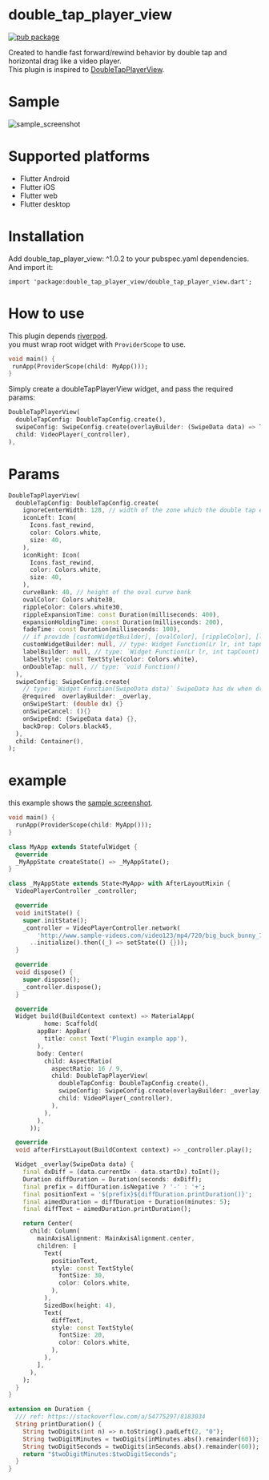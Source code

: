 # double_tap_player_view

[![pub package](https://img.shields.io/pub/v/double_tap_player_view.svg)](https://pub.dev/packages/double_tap_player_view)

Created to handle fast forward/rewind behavior by double tap and horizontal drag like a video player.  
This plugin is inspired to [DoubleTapPlayerView](https://github.com/vkay94/DoubleTapPlayerView).

# Sample
![sample_screenshot](https://github.com/HiroyukTamura/double_tap_player_view/blob/master/image/sample_screenshot.gif)

# Supported platforms
- Flutter Android
- Flutter iOS
- Flutter web
- Flutter desktop

# Installation
Add double_tap_player_view: ^1.0.2 to your pubspec.yaml dependencies. And import it:

`import 'package:double_tap_player_view/double_tap_player_view.dart';`

# How to use
This plugin depends [riverpod](https://github.com/rrousselgit/river_pod).  
you must wrap root widget with `ProviderScope` to use.

```dart
void main() {
 runApp(ProviderScope(child: MyApp()));
}
```

Simply create a doubleTapPlayerView widget, and pass the required params:
```dart
DoubleTapPlayerView(
  doubleTapConfig: DoubleTapConfig.create(),
  swipeConfig: SwipeConfig.create(overlayBuilder: (SwipeData data) => Text(data.toString())),
  child: VideoPlayer(_controller),
),
```


# Params
```dart
DoubleTapPlayerView(
  doubleTapConfig: DoubleTapConfig.create(
    ignoreCenterWidth: 128, // width of the zone which the double tap event is not fired in center
    iconLeft: Icon(
      Icons.fast_rewind,
      color: Colors.white,
      size: 40,
    ),
    iconRight: Icon(
      Icons.fast_rewind,
      color: Colors.white,
      size: 40,
    ),
    curveBank: 40, // height of the oval curve bank
    ovalColor: Colors.white30,
    rippleColor: Colors.white30,
    rippleExpansionTime: const Duration(milliseconds: 400),
    expansionHoldingTime: const Duration(milliseconds: 200),
    fadeTime: const Duration(milliseconds: 100),
    // if provide [customWidgetBuilder], [ovalColor], [rippleColor], [labelBuilder], [labelStyle] must be null
    customWidgetBuilder: null, // type: Widget Function(Lr lr, int tapCount)
    labelBuilder: null, // type: `Widget Function(Lr lr, int tapCount)`
    labelStyle: const TextStyle(color: Colors.white),
    onDoubleTap: null, // type: `void Function()`
  ),
  swipeConfig: SwipeConfig.create(
    // type: `Widget Function(SwipeData data)` SwipeData has dx when drag starts and current dragging dx.
    @required  overlayBuilder: _overlay,
    onSwipeStart: (double dx) {}
    onSwipeCancel: (){}
    onSwipeEnd: (SwipeData data) {},
    backDrop: Colors.black45,
  ),
  child: Container(),
);
```

# example

this example shows the [sample screenshot](https://github.com/HiroyukTamura/double_tap_player_view#sample).

```dart
void main() {
  runApp(ProviderScope(child: MyApp()));
}

class MyApp extends StatefulWidget {
  @override
  _MyAppState createState() => _MyAppState();
}

class _MyAppState extends State<MyApp> with AfterLayoutMixin {
  VideoPlayerController _controller;

  @override
  void initState() {
    super.initState();
    _controller = VideoPlayerController.network(
        'http://www.sample-videos.com/video123/mp4/720/big_buck_bunny_720p_20mb.mp4')
      ..initialize().then((_) => setState(() {}));
  }

  @override
  void dispose() {
    super.dispose();
    _controller.dispose();
  }

  @override
  Widget build(BuildContext context) => MaterialApp(
          home: Scaffold(
        appBar: AppBar(
          title: const Text('Plugin example app'),
        ),
        body: Center(
          child: AspectRatio(
            aspectRatio: 16 / 9,
            child: DoubleTapPlayerView(
              doubleTapConfig: DoubleTapConfig.create(),
              swipeConfig: SwipeConfig.create(overlayBuilder: _overlay),
              child: VideoPlayer(_controller),
            ),
          ),
        ),
      ));

  @override
  void afterFirstLayout(BuildContext context) => _controller.play();

  Widget _overlay(SwipeData data) {
    final dxDiff = (data.currentDx - data.startDx).toInt();
    Duration diffDuration = Duration(seconds: dxDiff);
    final prefix = diffDuration.isNegative ? '-' : '+';
    final positionText = '${prefix}${diffDuration.printDuration()}';
    final aimedDuration = diffDuration + Duration(minutes: 5);
    final diffText = aimedDuration.printDuration();

    return Center(
      child: Column(
        mainAxisAlignment: MainAxisAlignment.center,
        children: [
          Text(
            positionText,
            style: const TextStyle(
              fontSize: 30,
              color: Colors.white,
            ),
          ),
          SizedBox(height: 4),
          Text(
            diffText,
            style: const TextStyle(
              fontSize: 20,
              color: Colors.white,
            ),
          ),
        ],
      ),
    );
  }
}

extension on Duration {
  /// ref: https://stackoverflow.com/a/54775297/8183034
  String printDuration() {
    String twoDigits(int n) => n.toString().padLeft(2, "0");
    String twoDigitMinutes = twoDigits(inMinutes.abs().remainder(60));
    String twoDigitSeconds = twoDigits(inSeconds.abs().remainder(60));
    return "$twoDigitMinutes:$twoDigitSeconds";
  }
}
```
